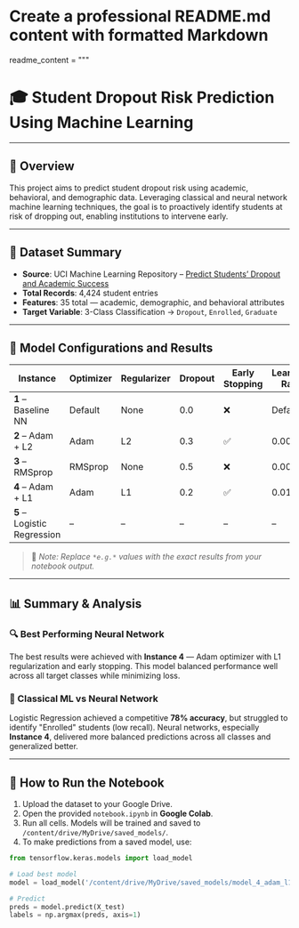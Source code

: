 # Create a professional README.md content with formatted Markdown
readme_content = """
# 🎓 Student Dropout Risk Prediction Using Machine Learning

---

## 📌 Overview

This project aims to predict student dropout risk using academic, behavioral, and demographic data. Leveraging classical and neural network machine learning techniques, the goal is to proactively identify students at risk of dropping out, enabling institutions to intervene early.

---

## 📁 Dataset Summary

- **Source**: UCI Machine Learning Repository – [Predict Students’ Dropout and Academic Success](https://archive.ics.uci.edu/dataset/697)
- **Total Records**: 4,424 student entries
- **Features**: 35 total — academic, demographic, and behavioral attributes
- **Target Variable**: 3-Class Classification → `Dropout`, `Enrolled`, `Graduate`

---

## 🔧 Model Configurations and Results

| Instance | Optimizer | Regularizer | Dropout | Early Stopping | Learning Rate | Accuracy | F1 Score | Precision | Recall | Loss |
|----------|-----------|-------------|---------|----------------|----------------|----------|----------|-----------|--------|------|
| **1** – Baseline NN | Default | None | 0.0 | ❌ | Default | *e.g.* 0.77 | *e.g.* 0.76 | *e.g.* 0.75 | *e.g.* 0.77 | *e.g.* 0.60 |
| **2** – Adam + L2 | Adam | L2 | 0.3 | ✅ | 0.001 | *e.g.* 0.78 | *e.g.* 0.78 | *e.g.* 0.77 | *e.g.* 0.78 | *e.g.* 0.55 |
| **3** – RMSprop | RMSprop | None | 0.5 | ❌ | 0.0005 | *e.g.* 0.76 | *e.g.* 0.75 | *e.g.* 0.74 | *e.g.* 0.75 | *e.g.* 0.58 |
| **4** – Adam + L1 | Adam | L1 | 0.2 | ✅ | 0.01 | *e.g.* 0.79 | *e.g.* 0.79 | *e.g.* 0.78 | *e.g.* 0.79 | *e.g.* 0.52 |
| **5** – Logistic Regression | – | – | – | – | – | **0.78** | **0.77** | **0.77** | **0.78** | **–** |

> 📌 *Note: Replace `*e.g.*` values with the exact results from your notebook output.*

---

## 📊 Summary & Analysis

### 🔍 Best Performing Neural Network
The best results were achieved with **Instance 4** — Adam optimizer with L1 regularization and early stopping. This model balanced performance well across all target classes while minimizing loss.

### 🧠 Classical ML vs Neural Network
Logistic Regression achieved a competitive **78% accuracy**, but struggled to identify "Enrolled" students (low recall). Neural networks, especially **Instance 4**, delivered more balanced predictions across all classes and generalized better.

---

## 🏁 How to Run the Notebook

1. Upload the dataset to your Google Drive.
2. Open the provided `notebook.ipynb` in **Google Colab**.
3. Run all cells. Models will be trained and saved to `/content/drive/MyDrive/saved_models/`.
4. To make predictions from a saved model, use:

```python
from tensorflow.keras.models import load_model

# Load best model
model = load_model('/content/drive/MyDrive/saved_models/model_4_adam_l1_dropout02_es.keras')

# Predict
preds = model.predict(X_test)
labels = np.argmax(preds, axis=1)
